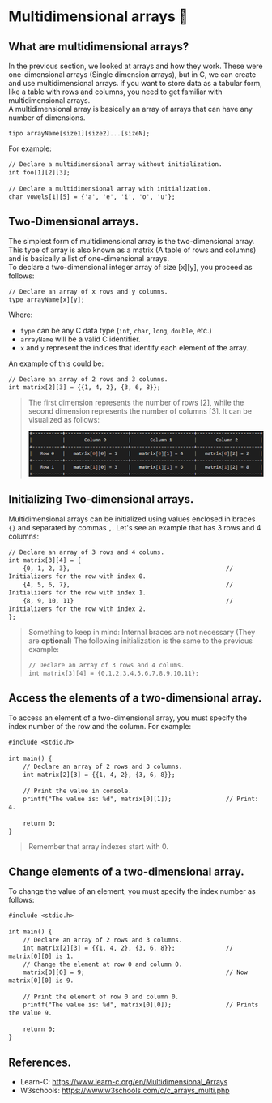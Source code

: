 # Multidimensional arrays 📰
## What are multidimensional arrays?
In the previous section, we looked at arrays and how they work. These were one-dimensional arrays (Single dimension arrays), but in C, we can create and use multidimensional arrays. if you want to store data as a tabular form, like a table with rows and columns, you need to get familiar with multidimensional arrays.<br>
A multidimensional array is basically an array of arrays that can have any number of dimensions.
```
tipo arrayName[size1][size2]...[sizeN];
```

For example:
```
// Declare a multidimensional array without initialization.
int foo[1][2][3];

// Declare a multidimensional array with initialization.
char vowels[1][5] = {'a', 'e', 'i', 'o', 'u'};
```

## Two-Dimensional arrays.
The simplest form of multidimensional array is the two-dimensional array. This type of array is also known as a matrix (A table of rows and columns) and is basically a list of one-dimensional arrays.<br>
To declare a two-dimensional integer array of size [x][y], you proceed as follows:
```
// Declare an array of x rows and y columns.
type arrayName[x][y];
```
Where:
- `type` can be any C data type (`int`, `char`, `long`, `double`, etc.)
- `arrayName` will be a valid C identifier.
- `x` and `y` represent the indices that identify each element of the array.

An example of this could be:
```
// Declare an array of 2 rows and 3 columns.
int matrix[2][3] = {{1, 4, 2}, {3, 6, 8}};
```

> The first dimension represents the number of rows [2], while the second dimension represents the number of columns [3]. It can be visualized as follows:
>
> ![](MultidimensionalArray.png)

## Initializing Two-dimensional arrays.
Multidimensional arrays can be initialized using values enclosed in braces `{}` and separated by commas `,`. Let's see an example that has 3 rows and 4 columns:
```
// Declare an array of 3 rows and 4 colums.
int matrix[3][4] = {
    {0, 1, 2, 3},                                           // Initializers for the row with index 0.
    {4, 5, 6, 7},                                           // Initializers for the row with index 1.
    {8, 9, 10, 11}                                          // Initializers for the row with index 2.
};
```
> Something to keep in mind: Internal braces are not necessary (They are **optional**) The following initialization is the same to the previous example:
> ```
> // Declare an array of 3 rows and 4 colums.
> int matrix[3][4] = {0,1,2,3,4,5,6,7,8,9,10,11};
> ```

## Access the elements of a two-dimensional array.
To access an element of a two-dimensional array, you must specify the index number of the row and the column. For example:
```
#include <stdio.h>

int main() {
    // Declare an array of 2 rows and 3 columns.
    int matrix[2][3] = {{1, 4, 2}, {3, 6, 8}};

    // Print the value in console.
    printf("The value is: %d", matrix[0][1]);               // Print: 4.

    return 0;
}
```
> Remember that array indexes start with 0.

## Change elements of a two-dimensional array.
To change the value of an element, you must specify the index number as follows:
```
#include <stdio.h>

int main() {
    // Declare an array of 2 rows and 3 columns.
    int matrix[2][3] = {{1, 4, 2}, {3, 6, 8}};              // matrix[0][0] is 1.
    // Change the element at row 0 and column 0.
    matrix[0][0] = 9;                                       // Now matrix[0][0] is 9.

    // Print the element of row 0 and column 0.
    printf("The value is: %d", matrix[0][0]);               // Prints the value 9.

    return 0;
}
```

## References.
- Learn-C: https://www.learn-c.org/en/Multidimensional_Arrays
- W3schools: https://www.w3schools.com/c/c_arrays_multi.php